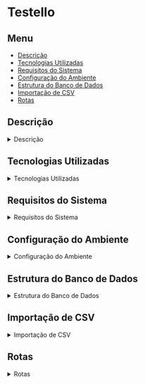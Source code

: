 # Testello

## Menu

- [Descrição](#descrição)
- [Tecnologias Utilizadas](#tecnologias-utilizadas)
- [Requisitos do Sistema](#requisitos-do-sistema)
- [Configuração do Ambiente](#configuração-do-ambiente)
- [Estrutura do Banco de Dados](#estrutura-do-banco-de-dados)
- [Importação de CSV](#importação-de-csv)
- [Rotas](#rotas)

## Descrição

<details>
<summary>Descrição</summary>
Solução para Importação de Tabelas de Frete para a Testello, uma transportadora que presta serviços para múltiplos clientes. A aplicação permite a importação eficiente de arquivos CSV contendo tabelas de frete de um ou mais clientes, suportando um grande volume de registros (até 300 mil linhas) sem causar timeout HTTP.
</details>

## Tecnologias Utilizadas

<details>
<summary>Tecnologias Utilizadas</summary>

- **Back-end**: PHP 8.2, Laravel
- **Banco de Dados**: MySQL

</details>

## Requisitos do Sistema

<details>
<summary>Requisitos do Sistema</summary>

- PHP 8.2+
- Node.js 18+
- MySQL 5.7+
- Composer
- Docker

</details>

## Configuração do Ambiente

<details>
<summary>Configuração do Ambiente</summary>

#### Clonar o Repositório

```bash
git clone https://github.com/albuquerque-lucas/testello.git
cd testello
```

#### Instalar dependências do Back-End

```bash
composer install
```

#### Configurar o Arquivo `.env`

Adicione um arquivo `.env` na raiz do projeto com os mesmos dados do arquivo .env.example, trocando a parte com o seguinte conteúdo:

```env
DB_CONNECTION=sqlite
# DB_HOST=127.0.0.1
# DB_PORT=3306
# DB_DATABASE=laravel
# DB_USERNAME=root
# DB_PASSWORD=
```


por esta:

```env
DB_CONNECTION=mysql
DB_HOST=mysql
DB_PORT=3306
DB_DATABASE=laravel
DB_USERNAME=sail
DB_PASSWORD=password
```

#### Subir os contêineres

```bash
vendor/bin/sail up
```

#### Rodar as Migrations

Se os contêineres estiverem funcionando corretamente, você pode rodar as migrations:

```bash
vendor/bin/sail artisan migrate --seed
```

O comando acima irá rodar as migrações e os seeders do banco de dados, populando as tabelas branches e customers.


#### Testes
O arquivo de ambiente de teste vem previamente configurado. Também deverá ser rodada a migration para ele:

```bash
vendor/bin/sail artisan migrate --env=testing
```

Para rodar os testes, chamar o comando:
```bash
vendor/bin/sail artisan test
```

</details>

## Estrutura do Banco de Dados

<details>
<summary>Estrutura do Banco de Dados</summary>

### Tabelas Necessárias

A estrutura do banco de dados para a aplicação Testello inclui três tabelas principais: `customers`, `branches` e `freight_tables`. Abaixo está a descrição detalhada de cada uma dessas tabelas.

#### Tabela `customers`

Armazena informações sobre os clientes que utilizam os serviços da Testello.

- `id`: Identificador único do cliente.
- `name`: Nome do cliente.
- `timestamps`: Marcas de tempo de criação e atualização do registro.

#### Tabela `branches`

Armazena informações sobre as filiais da Testello.

- `id`: Identificador único da filial.
- `name`: Nome da filial.
- `location`: Localização da filial.
- `timestamps`: Marcas de tempo de criação e atualização do registro.

#### Tabela `freight_tables`

Armazena as tabelas de frete para cada cliente, contendo informações detalhadas sobre as tarifas de frete. Vale notar que a coluna branch_id é adicionada em uma migration posterior à migration principal.

- `id`: Identificador único da tabela de frete.
- `customer_id`: Chave estrangeira que referencia o cliente ao qual a tabela de frete pertence.
- `branch_id`: Chave estrangeira que referencia uma filial.
- `from_postcode`: Código postal de origem.
- `to_postcode`: Código postal de destino.
- `from_weight`: Peso inicial da faixa de frete.
- `to_weight`: Peso final da faixa de frete.
- `cost`: Custo do frete para a faixa de peso especificada.
- `timestamps`: Marcas de tempo de criação e atualização do registro.

</details>

## Importação de CSV

<details>
<summary>Importação de CSV</summary>

A importação de arquivos CSV na aplicação Testello é realizada através de uma rota específica que aceita arquivos CSV enviados pelos usuários. Este processo é gerido pela rota `POST /upload-freight-csv`, que aciona o método `uploadCSV` no `FreightTableController`.

### Processo de Importação

1. **Recebimento dos Arquivos CSV**:
   - O usuário seleciona e envia um ou mais arquivos CSV através da rota mencionada.
   - O método `uploadCSV` armazena temporariamente esses arquivos no servidor.

2. **Armazenamento Temporário**:
   - Cada arquivo CSV é salvo em uma pasta temporária.
   - Os caminhos dos arquivos são armazenados em um array para processamento posterior.

3. **Desencadeamento de um Job na Fila**:
   - Após o armazenamento temporário, um job chamado `ProcessFreightTableCsv` é colocado na fila de processamento.
   - Este job é responsável por processar os arquivos CSV de forma assíncrona, garantindo que o processo de importação não cause timeout no HTTP.

4. **Processamento dos Arquivos CSV**:
   - O job `ProcessFreightTableCsv` lê cada arquivo CSV e converte os dados para um formato apropriado.
   - Os registros são processados em chunks de 1000 linhas para otimizar a inserção no banco de dados e evitar sobrecarga.

5. **Inserção no Banco de Dados**:
   - Cada chunk de dados processado é inserido na tabela `freight_tables` do banco de dados.
   - A conversão de valores decimais é realizada para assegurar a precisão dos dados de frete.

### Evitando Timeout HTTP

Para evitar timeout HTTP durante a importação de grandes volumes de dados, o processo é realizado de forma assíncrona utilizando jobs na fila. Isso significa que, após o upload dos arquivos CSV, o usuário recebe uma resposta imediata confirmando que os arquivos estão sendo processados. O job `ProcessFreightTableCsv` cuida do processamento real dos dados, permitindo que a aplicação permaneça responsiva.

### Rodando Jobs em Ambiente de Desenvolvimento ou Produção

Para que os jobs sejam executados em um ambiente de desenvolvimento ou produção, é necessário rodar o seguinte comando:

```bash
vendor/bin/sail artisan queue:work
```

Em um ambiente de produção, pode ser necessário configurar Cron Jobs ou, dependendo do tipo de hospedagem, utilizar o Supervisor para manter o worker rodando continuamente. Isso garante que os jobs na fila sejam processados de maneira confiável e oportuna.

</details>

## Rotas

<details>
<summary>Rotas</summary>

A aplicação Testello possui as seguintes rotas disponíveis para interagir com os dados de frete, clientes e filiais:

- **Rota para Upload de CSV**:
  - `POST /upload-freight-csv`
    - Controlador: `FreightTableController@uploadCSV`
    - Descrição: Rota para fazer o upload de arquivos CSV contendo tabelas de frete.

- **Rota para Deleção em Massa de Tabelas de Frete**:
  - `POST /freight-tables/bulkDelete`
    - Controlador: `FreightTableController@bulkDelete`
    - Descrição: Rota para deletar múltiplas entradas de tabelas de frete de uma vez.

- **Rota para Deletar uma Tabela de Frete**:
  - `POST /freight-tables/delete`
    - Controlador: `FreightTableController@destroy`
    - Descrição: Rota para deletar uma tabela de frete específica.

- **Rotas para Tabelas de Frete**:
  - `GET /freight-tables`
    - Controlador: `FreightTableController@index`
    - Descrição: Rota para listar todas as tabelas de frete.
  - `POST /freight-tables`
    - Controlador: `FreightTableController@store`
    - Descrição: Rota para criar uma nova tabela de frete.
  - `GET /freight-tables/{id}`
    - Controlador: `FreightTableController@show`
    - Descrição: Rota para exibir uma tabela de frete específica.
  - `PUT /freight-tables/{id}`
    - Controlador: `FreightTableController@update`
    - Descrição: Rota para atualizar uma tabela de frete específica.

- **Rotas para Clientes**:
  - `GET /customers`
    - Controlador: `CustomerController@index`
    - Descrição: Rota para listar todos os clientes.
  - `POST /customers`
    - Controlador: `CustomerController@store`
    - Descrição: Rota para criar um novo cliente.
  - `GET /customers/{id}`
    - Controlador: `CustomerController@show`
    - Descrição: Rota para exibir um cliente específico.
  - `PUT /customers/{id}`
    - Controlador: `CustomerController@update`
    - Descrição: Rota para atualizar um cliente específico.
  - `DELETE /customers/{id}`
    - Controlador: `CustomerController@destroy`
    - Descrição: Rota para deletar um cliente específico.

- **Rotas para Filiais**:
  - `GET /branches`
    - Controlador: `BranchController@index`
    - Descrição: Rota para listar todas as filiais.
  - `POST /

branches`
    - Controlador: `BranchController@store`
    - Descrição: Rota para criar uma nova filial.
  - `GET /branches/{id}`
    - Controlador: `BranchController@show`
    - Descrição: Rota para exibir uma filial específica.
  - `PUT /branches/{id}`
    - Controlador: `BranchController@update`
    - Descrição: Rota para atualizar uma filial específica.
  - `DELETE /branches/{id}`
    - Controlador: `BranchController@destroy`
    - Descrição: Rota para deletar uma filial específica.

Essas rotas permitem a manipulação eficiente dos dados essenciais para a operação da Testello, facilitando a integração e a manutenção do sistema.

### Hospedagem da API

A API encontra-se hospedada atualmente para fins de demonstração no domínio pessoal [www.albuquerqueincode.com](http://www.albuquerqueincode.com), de onde as rotas poderão ser acessadas.

</details>